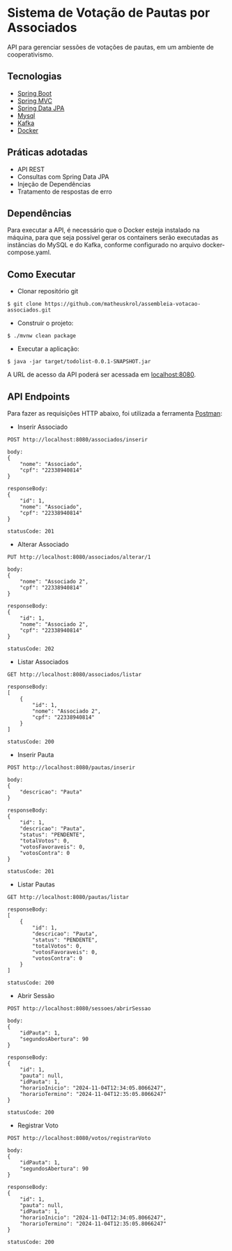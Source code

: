 # Sistema de Votação de Pautas por Associados

API para gerenciar sessões de votações de pautas, em um ambiente de cooperativismo.

## Tecnologias

- [Spring Boot](https://spring.io/projects/spring-boot)
- [Spring MVC](https://docs.spring.io/spring-framework/reference/web/webmvc.html)
- [Spring Data JPA](https://spring.io/projects/spring-data-jpa)
- [Mysql](https://dev.mysql.com/downloads/)
- [Kafka](https://bitnami.com/stack/kafka/containers)
- [Docker](https://www.docker.com/)

## Práticas adotadas

- API REST
- Consultas com Spring Data JPA
- Injeção de Dependências
- Tratamento de respostas de erro

## Dependências

Para executar a API, é necessário que o Docker esteja instalado na máquina, para que seja possível gerar os containers serão executadas as instâncias do MySQL e do Kafka, conforme configurado no arquivo docker-compose.yaml.

## Como Executar

- Clonar repositório git
```
$ git clone https://github.com/matheuskrol/assembleia-votacao-associados.git
```
- Construir o projeto:
```
$ ./mvnw clean package
```
- Executar a aplicação:
```
$ java -jar target/todolist-0.0.1-SNAPSHOT.jar
```

A URL de acesso da API poderá ser acessada em [localhost:8080](http://localhost:8080).

## API Endpoints

Para fazer as requisições HTTP abaixo, foi utilizada a ferramenta [Postman](https://www.postman.com/):

- Inserir Associado
```
POST http://localhost:8080/associados/inserir

body:
{
    "nome": "Associado",
    "cpf": "22338940814"
}

responseBody:
{
    "id": 1,
    "nome": "Associado",
    "cpf": "22338940814"
}

statusCode: 201
```
- Alterar Associado
```
PUT http://localhost:8080/associados/alterar/1

body:
{
    "nome": "Associado 2",
    "cpf": "22338940814"
}

responseBody:
{
    "id": 1,
    "nome": "Associado 2",
    "cpf": "22338940814"
}

statusCode: 202
```
- Listar Associados
```
GET http://localhost:8080/associados/listar

responseBody:
[
    {
        "id": 1,
        "nome": "Associado 2",
        "cpf": "22338940814"
    }
]

statusCode: 200
```
- Inserir Pauta
```
POST http://localhost:8080/pautas/inserir

body:
{
    "descricao": "Pauta"
}

responseBody:
{
    "id": 1,
    "descricao": "Pauta",
    "status": "PENDENTE",
    "totalVotos": 0,
    "votosFavoraveis": 0,
    "votosContra": 0
}

statusCode: 201
```
- Listar Pautas
```
GET http://localhost:8080/pautas/listar

responseBody:
[
    {
        "id": 1,
        "descricao": "Pauta",
        "status": "PENDENTE",
        "totalVotos": 0,
        "votosFavoraveis": 0,
        "votosContra": 0
    }
]

statusCode: 200
```
- Abrir Sessão
```
POST http://localhost:8080/sessoes/abrirSessao

body:
{
    "idPauta": 1,
    "segundosAbertura": 90
}

responseBody:
{
    "id": 1,
    "pauta": null,
    "idPauta": 1,
    "horarioInicio": "2024-11-04T12:34:05.8066247",
    "horarioTermino": "2024-11-04T12:35:05.8066247"
}

statusCode: 200
```
- Registrar Voto
```
POST http://localhost:8080/votos/registrarVoto

body:
{
    "idPauta": 1,
    "segundosAbertura": 90
}

responseBody:
{
    "id": 1,
    "pauta": null,
    "idPauta": 1,
    "horarioInicio": "2024-11-04T12:34:05.8066247",
    "horarioTermino": "2024-11-04T12:35:05.8066247"
}

statusCode: 200
```